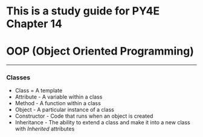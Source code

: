 # This is a study guide for PY4E Chapter 14

# OOP (Object Oriented Programming)
----

### Classes

* Class = A template
* Attribute - A variable within a class
* Method - A function within a class
* Object - A particular instance of a class
* Constructor - Code that runs when an object is created
* Inheritance - The ability to extend a class and make it into a new class with *Inherited* attributes